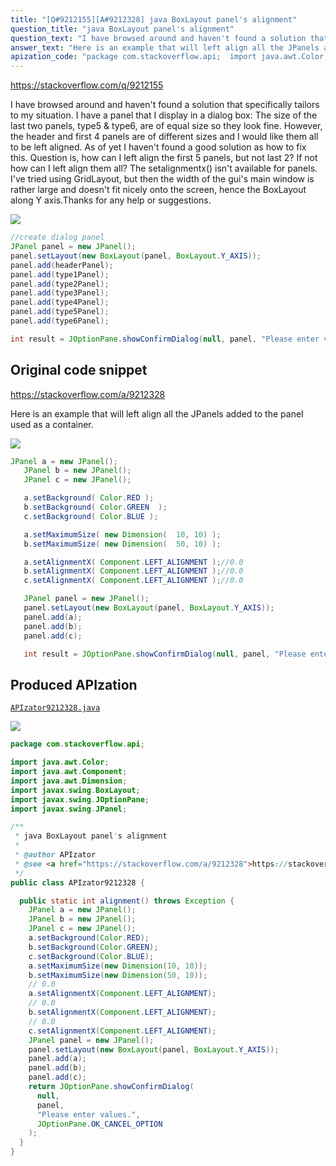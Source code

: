 ```yaml
---
title: "[Q#9212155][A#9212328] java BoxLayout panel's alignment"
question_title: "java BoxLayout panel's alignment"
question_text: "I have browsed around and haven't found a solution that specifically tailors to my situation. I have a panel that I display in a dialog box: The size of the last two panels, type5 & type6, are of equal size so they look fine. However, the header and first 4 panels are of different sizes and I would like them all to be left aligned. As of yet I haven't found a good solution as how to fix this. Question is, how can I left align the first 5 panels, but not last 2? If not how can I left align them all? The setalignmentx() isn't available for panels. I've tried using GridLayout, but then the width of the gui's main window is rather large and doesn't fit nicely onto the screen, hence the BoxLayout along Y axis.Thanks for any help or suggestions."
answer_text: "Here is an example that will left align all the JPanels added to the panel used as a container."
apization_code: "package com.stackoverflow.api;  import java.awt.Color; import java.awt.Component; import java.awt.Dimension; import javax.swing.BoxLayout; import javax.swing.JOptionPane; import javax.swing.JPanel;  /**  * java BoxLayout panel's alignment  *  * @author APIzator  * @see <a href=\"https://stackoverflow.com/a/9212328\">https://stackoverflow.com/a/9212328</a>  */ public class APIzator9212328 {    public static int alignment() throws Exception {     JPanel a = new JPanel();     JPanel b = new JPanel();     JPanel c = new JPanel();     a.setBackground(Color.RED);     b.setBackground(Color.GREEN);     c.setBackground(Color.BLUE);     a.setMaximumSize(new Dimension(10, 10));     b.setMaximumSize(new Dimension(50, 10));     // 0.0     a.setAlignmentX(Component.LEFT_ALIGNMENT);     // 0.0     b.setAlignmentX(Component.LEFT_ALIGNMENT);     // 0.0     c.setAlignmentX(Component.LEFT_ALIGNMENT);     JPanel panel = new JPanel();     panel.setLayout(new BoxLayout(panel, BoxLayout.Y_AXIS));     panel.add(a);     panel.add(b);     panel.add(c);     return JOptionPane.showConfirmDialog(       null,       panel,       \"Please enter values.\",       JOptionPane.OK_CANCEL_OPTION     );   } }"
---
```


https://stackoverflow.com/q/9212155

I have browsed around and haven&#x27;t found a solution that specifically tailors to my situation. I have a panel that I display in a dialog box:
The size of the last two panels, type5 &amp; type6, are of equal size so they look fine. However, the header and first 4 panels are of different sizes and I would like them all to be left aligned. As of yet I haven&#x27;t found a good solution as how to fix this.
Question is, how can I left align the first 5 panels, but not last 2? If not how can I left align them all? The setalignmentx() isn&#x27;t available for panels. I&#x27;ve tried using GridLayout, but then the width of the gui&#x27;s main window is rather large and doesn&#x27;t fit nicely onto the screen, hence the BoxLayout along Y axis.Thanks for any help or suggestions.


<div class="code-logo"><img src="/stackoverflow.png" /></div>

```java
//create dialog panel
JPanel panel = new JPanel();
panel.setLayout(new BoxLayout(panel, BoxLayout.Y_AXIS));
panel.add(headerPanel);
panel.add(type1Panel);
panel.add(type2Panel);
panel.add(type3Panel);
panel.add(type4Panel);
panel.add(type5Panel);
panel.add(type6Panel);

int result = JOptionPane.showConfirmDialog(null, panel, "Please enter values.", JOptionPane.OK_CANCEL_OPTION);
```


## Original code snippet

https://stackoverflow.com/a/9212328

Here is an example that will left align all the JPanels added to the panel used as a container.

<div class="code-logo"><img src="/stackoverflow.png" /></div>

```java
JPanel a = new JPanel();
   JPanel b = new JPanel();
   JPanel c = new JPanel();

   a.setBackground( Color.RED );
   b.setBackground( Color.GREEN  );
   c.setBackground( Color.BLUE );

   a.setMaximumSize( new Dimension(  10, 10) );
   b.setMaximumSize( new Dimension(  50, 10) );

   a.setAlignmentX( Component.LEFT_ALIGNMENT );//0.0
   b.setAlignmentX( Component.LEFT_ALIGNMENT );//0.0
   c.setAlignmentX( Component.LEFT_ALIGNMENT );//0.0

   JPanel panel = new JPanel();
   panel.setLayout(new BoxLayout(panel, BoxLayout.Y_AXIS));
   panel.add(a);
   panel.add(b);
   panel.add(c); 

   int result = JOptionPane.showConfirmDialog(null, panel, "Please enter values.", JOptionPane.OK_CANCEL_OPTION);
```

## Produced APIzation

[`APIzator9212328.java`](https://github.com/pasqualesalza/apization/raw/main/data/search/APIzator9212328.java)

<div class="code-logo"><img src="/apizator.png" /></div>

```java
package com.stackoverflow.api;

import java.awt.Color;
import java.awt.Component;
import java.awt.Dimension;
import javax.swing.BoxLayout;
import javax.swing.JOptionPane;
import javax.swing.JPanel;

/**
 * java BoxLayout panel's alignment
 *
 * @author APIzator
 * @see <a href="https://stackoverflow.com/a/9212328">https://stackoverflow.com/a/9212328</a>
 */
public class APIzator9212328 {

  public static int alignment() throws Exception {
    JPanel a = new JPanel();
    JPanel b = new JPanel();
    JPanel c = new JPanel();
    a.setBackground(Color.RED);
    b.setBackground(Color.GREEN);
    c.setBackground(Color.BLUE);
    a.setMaximumSize(new Dimension(10, 10));
    b.setMaximumSize(new Dimension(50, 10));
    // 0.0
    a.setAlignmentX(Component.LEFT_ALIGNMENT);
    // 0.0
    b.setAlignmentX(Component.LEFT_ALIGNMENT);
    // 0.0
    c.setAlignmentX(Component.LEFT_ALIGNMENT);
    JPanel panel = new JPanel();
    panel.setLayout(new BoxLayout(panel, BoxLayout.Y_AXIS));
    panel.add(a);
    panel.add(b);
    panel.add(c);
    return JOptionPane.showConfirmDialog(
      null,
      panel,
      "Please enter values.",
      JOptionPane.OK_CANCEL_OPTION
    );
  }
}

```